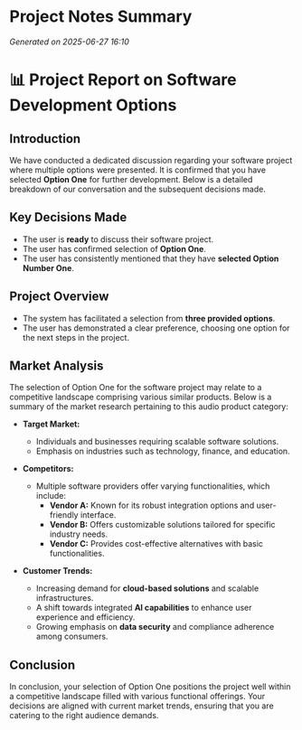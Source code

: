 # Project Notes Summary

*Generated on 2025-06-27 16:10*

# 📊 **Project Report on Software Development Options**

## **Introduction**
We have conducted a dedicated discussion regarding your software project where multiple options were presented. It is confirmed that you have selected **Option One** for further development. Below is a detailed breakdown of our conversation and the subsequent decisions made.

## **Key Decisions Made**
- The user is **ready** to discuss their software project.
- The user has confirmed selection of **Option One**.
- The user has consistently mentioned that they have **selected Option Number One**.

## **Project Overview**
- The system has facilitated a selection from **three provided options**.
- The user has demonstrated a clear preference, choosing one option for the next steps in the project.

## **Market Analysis**

The selection of Option One for the software project may relate to a competitive landscape comprising various similar products. Below is a summary of the market research pertaining to this audio product category:

- **Target Market:**
  - Individuals and businesses requiring scalable software solutions.
  - Emphasis on industries such as technology, finance, and education.
  
- **Competitors:**
  - Multiple software providers offer varying functionalities, which include:
    - **Vendor A:** Known for its robust integration options and user-friendly interface.
    - **Vendor B:** Offers customizable solutions tailored for specific industry needs.
    - **Vendor C:** Provides cost-effective alternatives with basic functionalities.
  
- **Customer Trends:**
  - Increasing demand for **cloud-based solutions** and scalable infrastructures.
  - A shift towards integrated **AI capabilities** to enhance user experience and efficiency.
  - Growing emphasis on **data security** and compliance adherence among consumers.

## **Conclusion**
In conclusion, your selection of Option One positions the project well within a competitive landscape filled with various functional offerings. Your decisions are aligned with current market trends, ensuring that you are catering to the right audience demands.